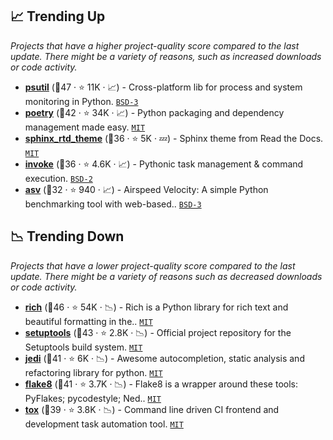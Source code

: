 ## 📈 Trending Up

_Projects that have a higher project-quality score compared to the last update. There might be a variety of reasons, such as increased downloads or code activity._

- <b><a href="https://github.com/giampaolo/psutil">psutil</a></b> (🥇47 ·  ⭐ 11K · 📈) - Cross-platform lib for process and system monitoring in Python. <code><a href="http://bit.ly/3aKzpTv">BSD-3</a></code>
- <b><a href="https://github.com/python-poetry/poetry">poetry</a></b> (🥈42 ·  ⭐ 34K · 📈) - Python packaging and dependency management made easy. <code><a href="http://bit.ly/34MBwT8">MIT</a></code>
- <b><a href="https://github.com/readthedocs/sphinx_rtd_theme">sphinx_rtd_theme</a></b> (🥈36 ·  ⭐ 5K · 💤) - Sphinx theme from Read the Docs. <code><a href="http://bit.ly/34MBwT8">MIT</a></code> <code><img src="https://www.sphinx-doc.org/en/master/_static/favicon.svg" style="display:inline;" width="13" height="13"></code>
- <b><a href="https://github.com/pyinvoke/invoke">invoke</a></b> (🥈36 ·  ⭐ 4.6K · 📈) - Pythonic task management & command execution. <code><a href="http://bit.ly/3rqEWVr">BSD-2</a></code>
- <b><a href="https://github.com/airspeed-velocity/asv">asv</a></b> (🥈32 ·  ⭐ 940 · 📈) - Airspeed Velocity: A simple Python benchmarking tool with web-based.. <code><a href="http://bit.ly/3aKzpTv">BSD-3</a></code>

## 📉 Trending Down

_Projects that have a lower project-quality score compared to the last update. There might be a variety of reasons such as decreased downloads or code activity._

- <b><a href="https://github.com/Textualize/rich">rich</a></b> (🥇46 ·  ⭐ 54K · 📉) - Rich is a Python library for rich text and beautiful formatting in the.. <code><a href="http://bit.ly/34MBwT8">MIT</a></code>
- <b><a href="https://github.com/pypa/setuptools">setuptools</a></b> (🥇43 ·  ⭐ 2.8K · 📉) - Official project repository for the Setuptools build system. <code><a href="http://bit.ly/34MBwT8">MIT</a></code>
- <b><a href="https://github.com/davidhalter/jedi">jedi</a></b> (🥇41 ·  ⭐ 6K · 📉) - Awesome autocompletion, static analysis and refactoring library for python. <code><a href="http://bit.ly/34MBwT8">MIT</a></code>
- <b><a href="https://github.com/PyCQA/flake8">flake8</a></b> (🥇41 ·  ⭐ 3.7K · 📉) - Flake8 is a wrapper around these tools: PyFlakes; pycodestyle; Ned.. <code><a href="http://bit.ly/34MBwT8">MIT</a></code>
- <b><a href="https://github.com/tox-dev/tox">tox</a></b> (🥈39 ·  ⭐ 3.8K · 📉) - Command line driven CI frontend and development task automation tool. <code><a href="http://bit.ly/34MBwT8">MIT</a></code> <code><img src="https://docs.pytest.org/en/stable/_static/favicon.png" style="display:inline;" width="13" height="13"></code>

